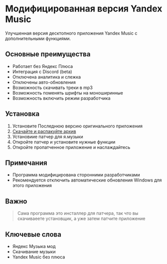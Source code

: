 # Модифицированная версия Yandex Music

Улучшенная версия десктопного приложения Yandex Music с дополнительными функциями.

## Основные преимущества

- Работает без Яндекс Плюса
- Интеграция с Discord (beta)
- Отключена аналитика и слежка
- Отключены авто-обновления
- Возможность скачивать треки в mp3
- Возможность поменять шрифты на моноширинные
- Возможность включить режим разработчика

## Установка

1. Установите Последнюю версию оригинального приложения
3. [Скачайте и распакуйте архив](https://github.com/Stephanzion/YandexMusicBetaMod/releases)
4. Установиие патчер для я.музыки
5. Откройте патчер и установите нужные функции
6. Откройте пропатченное приложение и наслаждайтесь

## Примечания

- Программа модифицирована сторонними разработчиками
- Рекомендуется отключить автоматические обновления Windows для этого приложения

## Важно
> Сама программа это инсталлер для патчера, так что вы скачиваеете установщик, а уже затем патчите приложение

## Ключевые слова
- Яндекс Музыка мод
- Скачивание музыки
- Yandex Music без плюса
